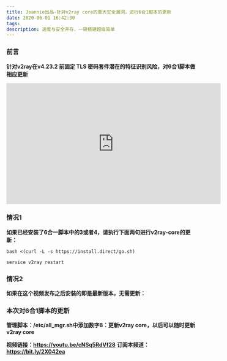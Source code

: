 ```yaml
---
title: Jeannie出品-针对v2ray core的重大安全漏洞，进行6合1脚本的更新
date: 2020-06-01 16:42:30
tags:
description: 速度与安全并存，一键搭建超级简单
---
```

### 前言
**针对v2ray在v4.23.2 前固定 TLS 密码套件潜在的特征识别风险，对6合1脚本做相应更新**
<iframe width="560" height="315" src="https://www.youtube.com/embed/cNSq5RdVf28" frameborder="0" allow="accelerometer; autoplay; encrypted-media; gyroscope; picture-in-picture" allowfullscreen></iframe>


### 情况1
**如果已经安装了6合一脚本中的3或者4，请执行下面两句进行v2ray-core的更新：**

```
bash <(curl -L -s https://install.direct/go.sh)
```

```
service v2ray restart
```

### 情况2
**如果在这个视频发布之后安装的即是最新版本，无需更新：**

### 本次对6合1脚本的更新

**管理脚本：/etc/all_mgr.sh中添加数字8：更新v2ray core，以后可以随时更新v2ray core**



**视频链接：https://youtu.be/cNSq5RdVf28**
**订阅本频道：https://bit.ly/2X042ea**